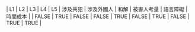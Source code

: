 | L1 | L2 | L3 | L4 | L5 | 涉及共犯 | 涉及外國人 | 和解 | 被害人考量 | 語言障礙 | 時間成本 |
| FALSE | TRUE | FALSE | FALSE | TRUE | FALSE | TRUE | FALSE | TRUE | TRUE |